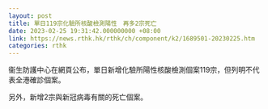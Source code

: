 ```yaml
---
layout: post
title: 單日119宗化驗所核酸檢測陽性　再多2宗死亡
date: 2023-02-25 19:31:42.000000000 +08:00
link: https://news.rthk.hk/rthk/ch/component/k2/1689501-20230225.htm
categories: rthk
---
```


衞生防護中心在網頁公布，單日新增化驗所陽性核酸檢測個案119宗，但列明不代表全港確診個案。

另外，新增2宗與新冠病毒有關的死亡個案。
